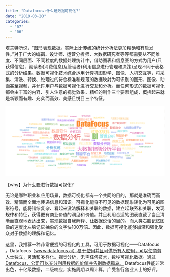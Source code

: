 ```yaml
---
title: "Datafocus:什么是数据可视化?"
date: "2019-03-20"
categories: 
  - "07"
  - "06"
---
```


塔夫特所说，“图形表现数据。实际上比传统的统计分析法更加精确和有启发性。”对于广大的编辑、设计师、运营分析师、大数据研究者等等都需要从不同维度、不同层面、不同粒度的数据处理统计中，借助图表和信息图的方式为用户(只获得信息)、阅读者(消费信息)及管理者(利用信息进行管理和决策)呈现不同于表格式的分析结果。数据可视化技术综合运用计算机图形学、图像、人机交互等，将采集、清洗、转换、处理过的符合标准和规范的数据映射为可识别的图形、图像、动画甚至视频，并允许用户与数据可视化进行交互和分析。而任何形式的数据可视化都会由丰富的内容、引人注意的视觉效果、精细的制作三个要素组成，概括起来就是新颖而有趣、充实而高效、美感且悦目三个特征。

![](images/微信截图_20190124175358.png)

【why】为什么要进行数据可视化?

无论是哪种职业和应用场景，数据可视化都有一个共同的目的，那就是准确而高效、精简而全面地传递信息和知识。可视化能将不可见的数据现象转化为可见的图形符号，能将错综复杂、看起来没法解释和关联的数据，建立起联系和关联，发现规律和特征，获得更有商业价值的洞见和价值。并且利用合适的图表直截了当且清晰而直观地表达出来，实现数据自我解释、让数据说话的目的。而人类右脑记忆图像的速度比左脑记忆抽象的文字快100万倍。因此，数据可视化能够加深和强化受众对于数据的理解和记忆。

这里，我推荐一种非常便捷的可视化的工具，可用于数据可视化——Datafocus 。Datafocus（www.datafocus.ai）易于使用并且可供所有人使用，可以使商务人士独立，灵活和多样化。视觉分析，无需任何技术，数秒可视化数据。通过Datafocus，公司可以充分利用数据的价值并告别数据孤岛。 Datafocus性能非常出色，十亿级数据，二级响应，实施周期以周计算，广受各行各业人士的好评。
